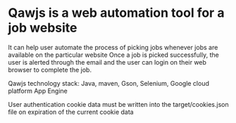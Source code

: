 # Qawjs is a web automation tool for a job website 
It can help user automate the process of picking jobs whenever jobs are available on the particular website
Once a job is picked successfully, the user is alerted through the email and the user can login on their web browser to complete the job.

Qawjs technology stack: Java, maven, Gson, Selenium, Google cloud platform App Engine

User authentication cookie data must be written into the target/cookies.json file on expiration of the current cookie data
